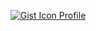 <p align='center'>

<a href="https://gist.github.com/lucioerlan" target="_blank" rel="noopener">
<img Alt="Gist Icon Profile" title="Gist Icon Profile" src="https://img.shields.io/badge/-All my Gist-555859?style=flat-square&logo=Github&logoColor=white&link=https://gist.github.com/lucioerlan">  </a> 
 
<p/>

